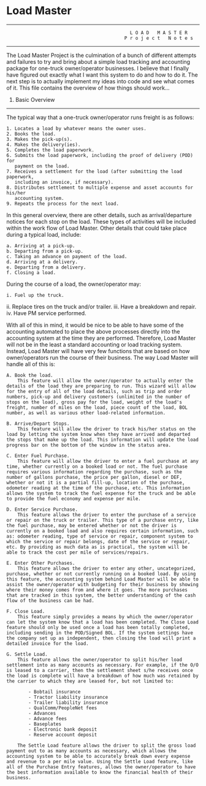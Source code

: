 # Load Master
********************************************************************************
                                                 L O A D   M A S T E R                              
                                               P r o j e c t   N o t e s                            
********************************************************************************

The Load Master Project is the culmination of a bunch of different attempts and failures to try and bring about a simple load tracking and accounting package for one-truck owner/operator businesses. I believe that I finally have figured out exactly what I want this system to do and how to do it. The next step is to actually implement my ideas into code and see what comes of it. This file contains the overview of how things should work...

1. Basic Overview
-----------------
The typical way that a one-truck owner/operator runs freight is as follows:
    
    1. Locates a load by whatever means the owner uses.
    2. Books the load.
    3. Makes the pick-up(s).
    4. Makes the delivery(ies).
    5. Completes the load paperwork.
    6. Submits the load paperwork, including the proof of delivery (POD) for
       payment on the load.
    7. Receives a settlement for the load (after submitting the load paperwork,
       including an invoice, if necessary).
    8. Distributes settlement to multiple expense and asset accounts for his/her
       accounting system.
    9. Repeats the process for the next load.

In this general overview, there are other details, such as arrival/departure notices for each stop on the load. These types of activities will be included within the work flow of Load Master. Other details that could take place during a typical load, include:

    a. Arriving at a pick-up.
    b. Departing from a pick-up.
    c. Taking an advance on payment of the load.
    d. Arriving at a delivery.
    e. Departing from a delivery.
    f. Closing a load.

During the course of a load, the owner/operator may:

    i. Fuel up the truck.
   ii. Replace tires on the truck and/or trailer.
  iii. Have a breakdown and repair.
   iv. Have PM service performed.

With all of this in mind, it would be nice to be able to have some of the accounting automated to place the above processes directly into the accounting system at the time they are performed. Therefore, Load Master will not be in the least a standard accounting or load tracking system. Instead, Load Master will have very few functions that are based on how owner/operators run the course of their business. The way Load Master will handle all of this is:

    A. Book the load.
        This feature will allow the owner/operator to actually enter the details of the load they are preparing to run. This wizard will allow for the entry of all of the load details, such as trip and order numbers, pick-up and delivery customers (unlimited in the number of stops on the load), gross pay for the load, weight of the load's freight, number of miles on the load, piece count of the load, BOL number, as well as various other load-related information.

    B. Arrive/Depart Stops.
        This feature will allow the driver to track his/her status on the load by letting the system know when they have arrived and departed the stops that make up the load. This information will update the load progress bar on the bottom of the window in the status area.

    C. Enter Fuel Purchase.
        This feature will allow the driver to enter a fuel purchase at any time, whether currently on a booked load or not. The fuel purchase requires various information regarding the purchase, such as the number of gallons purchase, the price per gallon, diesel or DEF, whether or not it is a partial fill-up, location of the purchase, odometer reading at the time of the purchase, etc. This information allows the system to track the fuel expense for the truck and be able to provide the fuel economy and expense per mile.

    D. Enter Service Purchase.
        This feature allows the driver to enter the purchase of a service or repair on the truck or trailer. This type of a purchase entry, like the fuel purchase, may be entered whether or not the driver is currently on a booked load and also requires certain information, such as: odometer reading, type of service or repair, component system to which the service or repair belongs, date of the service or repair, etc. By providing as much data as is practical, the system will be able to track the cost per mile of services/repairs.

    E. Enter Other Purchases.
        This feature allows the driver to enter any other, uncategorized, purchase, whether or not currently running on a booked load. By using this feature, the accounting system behind Load Master will be able to assist the owner/operator with budgeting for their business by showing where their money comes from and where it goes. The more purchases that are tracked in this system, the better understanding of the cash flow of the business can be had.

    F. Close Load.
        This feature simply provides a means by which the owner/operator can let the system know that a load has been completed. The Close Load feature should only be used once a load has been totally completed, including sending in the POD/Signed BOL. If the system settings have the company set up as independent, then closing the load will print a detailed invoice for the load.

    G. Settle Load.
        This feature allows the owner/operator to split his/her load settlement into as many accounts as necessary. For example, if the O/O is leased to a carrier, then the settlement sheet s/he receives once the load is complete will have a breakdown of how much was retained by the carrier to which they are leased for, but not limited to:

            - Bobtail insurance
            - Tractor liability insurance
            - Trailer liability insurance
            - QualComm/PeopleNet fees
            - Advances
            - Advance fees
            - Baseplates
            - Electronic bank deposit
            - Reserve account deposit

        The Settle Load feature allows the driver to split the gross load payment out to as many accounts as necessary, which allows the accounting system to be able to accurately break down every expense and revenue to a per mile value. Using the Settle Load feature, like all of the Purchase Entry features, allows the owner/operator to have the best information available to know the financial health of their business.
